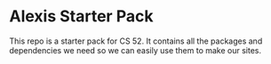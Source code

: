 # Alexis Starter Pack

This repo is a starter pack for CS 52. It contains all the packages and dependencies we need so we can easily use them to make our sites.